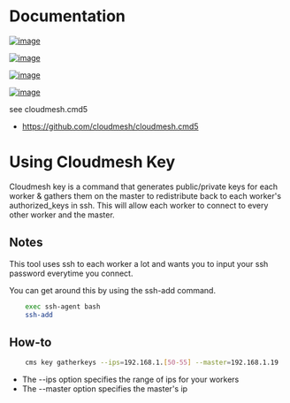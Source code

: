 Documentation
=============


[![image](https://img.shields.io/travis/TankerHQ/cloudmesh-bar.svg?branch=master)](https://travis-ci.org/TankerHQ/cloudmesn-bar)

[![image](https://img.shields.io/pypi/pyversions/cloudmesh-bar.svg)](https://pypi.org/project/cloudmesh-bar)

[![image](https://img.shields.io/pypi/v/cloudmesh-bar.svg)](https://pypi.org/project/cloudmesh-bar/)

[![image](https://img.shields.io/github/license/TankerHQ/python-cloudmesh-bar.svg)](https://github.com/TankerHQ/python-cloudmesh-bar/blob/master/LICENSE)

see cloudmesh.cmd5

* https://github.com/cloudmesh/cloudmesh.cmd5

# Using Cloudmesh Key
Cloudmesh key is a command that generates public/private keys for each worker & gathers them on the master to redistribute back to each worker's authorized_keys in ssh. This will allow each worker to connect to every other worker and the master.

## Notes
This tool uses ssh to each worker a lot and wants you to input your ssh password everytime you connect.

You can get around this by using the ssh-add command.
```bash
    exec ssh-agent bash
    ssh-add
```
 

## How-to
```bash
    cms key gatherkeys --ips=192.168.1.[50-55] --master=192.168.1.19
```

* The --ips option specifies the range of ips for your workers
* The --master option specifies the master's ip

